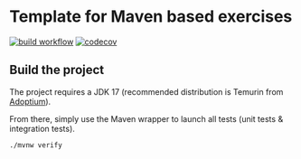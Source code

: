 # Template for Maven based exercises

[![build workflow](https://github.com/GRkode/uml_grapher/actions/workflows/build.yml/badge.svg)](https://github.com/GRkode/uml_grapher/actions)
[![codecov](https://codecov.io/gh/GRkode/uml_grapher/branch/main/graph/badge.svg?token=9tT9OfIIOJ)](https://codecov.io/gh/GRkode/uml_grapher)

## Build the project

The project requires a JDK 17 (recommended distribution is Temurin from [Adoptium](https://adoptium.net/)).

From there, simply use the Maven wrapper to launch all tests (unit tests & integration tests).

`./mvnw verify`
